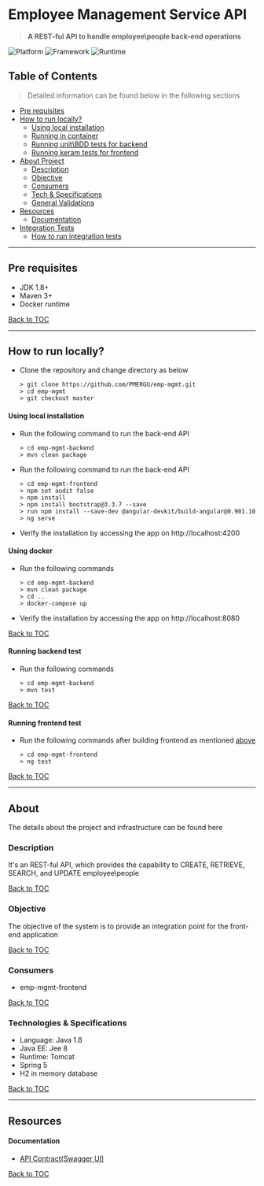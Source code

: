 # Employee Management Service API

> **A REST-ful API to handle employee\people back-end operations**

![Platform](https://img.shields.io/static/v1?label=Platform&message=Java%208%20|%20JEE%208&color=lightgreen)
![Framework](https://img.shields.io/static/v1?label=Framework&message=Spring%205&color=lightgreen)
![Runtime](https://img.shields.io/static/v1?label=Runtime&message=Spring%20boot&color=lightgreen)


## Table of Contents

> Detailed information can be found below in the following sections 

- [Pre requisites](#pre-requisites)
- [How to run locally?](#how-to-run-locally)
    - [Using local installation](#using-local-installation)
    - [Running in container](#using-docker)
    - [Running unit\BDD tests for backend](#running-backend-test)
    - [Running keram tests for frontend](#running-frontend-test)
- [About Project](#about)
    - [Description](#description)
    - [Objective](#objective)
    - [Consumers](#consumers)
    - [Tech & Specifications](#technologies--specifications)
    - [General Validations](#validation)
- [Resources](#resources)
    - [Documentation](#documentation)
- [Integration Tests](#integration-tests-postman)
    - [How to run integration tests](#how-to-run-integration-tests)

---
## Pre requisites
- JDK 1.8+
- Maven 3+
- Docker runtime

[Back to TOC](#table-of-contents)

---
## How to run locally?

- Clone the repository and change directory as below
    ```
    > git clone https://github.com/PMERGU/emp-mgmt.git
    > cd emp-mgmt
    > git checkout master
    ```

#### Using local installation
- Run the following command to run the back-end API
  ```
  > cd emp-mgmt-backend
  > mvn clean package
  ```
- Run the following command to run the back-end API
  ```
  > cd emp-mgmt-frontend
  > npm set audit false
  > npm install
  > npm install bootstrap@3.3.7 --save
  > run npm install --save-dev @angular-devkit/build-angular@0.901.10
  > ng serve
  ```
- Verify the installation by accessing the app on http://localhost:4200

#### Using docker

- Run the following commands
    ```
    > cd emp-mgmt-backend
    > mvn clean package
    > cd ..
    > docker-compose up
    ```
- Verify the installation by accessing the app on http://localhost:8080

[Back to TOC](#table-of-contents)

#### Running backend test

- Run the following commands
    ```
    > cd emp-mgmt-backend
    > mvn test
    ```

[Back to TOC](#table-of-contents)

#### Running frontend test

- Run the following commands after building frontend as mentioned [above](#using-local-installation)
    ```
    > cd emp-mgmt-frontend
    > ng test
    ```

[Back to TOC](#table-of-contents)

---
## About
The details about the project and infrastructure can be found here

### Description

It's an REST-ful API, which provides the capability to CREATE, RETRIEVE, SEARCH, and UPDATE employee\people

[Back to TOC](#table-of-contents)

### Objective
The objective of the system is to provide an integration point for the front-end application 

[Back to TOC](#table-of-contents)

### Consumers
- emp-mgmt-frontend

[Back to TOC](#table-of-contents)

### Technologies & Specifications

- Language: Java 1.8
- Java EE: Jee 8
- Runtime: Tomcat
- Spring 5
- H2 in memory database

[Back to TOC](#table-of-contents)

---
## Resources

#### Documentation
- [API Contract(Swagger UI)](https://techtestapi.azurewebsites.net/swagger/index.html)
    
[Back to TOC](#table-of-contents)
